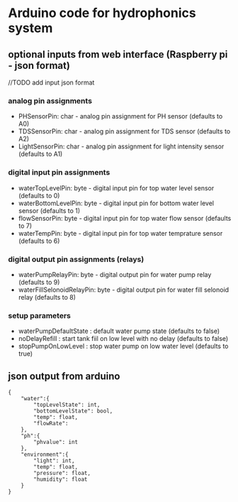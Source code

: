 # Arduino code for hydrophonics system

## optional inputs from web interface (Raspberry pi - json format)
//TODO add input json format

### analog pin assignments
* PHSensorPin: char - analog pin assignment for PH sensor (defaults to A0)
* TDSSensorPin: char - analog pin assignment for TDS sensor (defaults to A2)
* LightSensorPin: char - analog pin assignment for light intensity sensor (defaults to A1)

### digital input pin assignments
* waterTopLevelPin: byte -  digital input pin for top water level sensor (defaults to 0)
* waterBottomLevelPin: byte - digital input pin for bottom water level sensor (defaults to 1)
* flowSensorPin: byte - digital input pin for top water flow sensor (defaults to 7)
* waterTempPin: byte - digital input pin for top water temprature sensor (defaults to 6)

### digital output pin assignments (relays)
* waterPumpRelayPin: byte - digital output pin for water pump relay (defaults to 9)
* waterFillSelonoidRelayPin: byte - digital output pin for water fill selonoid relay (defaults to 8)

### setup parameters
* waterPumpDefaultState : default water pump state (defaults to false)
* noDelayRefill : start tank fiil on low level with no delay (defaults to false)
* stopPumpOnLowLevel : stop water pump on low water level (defaults to true) 

## json output from arduino
```
{
    "water":{
        "topLevelState": int,
        "bottomLevelState": bool,
        "temp": float,
        "flowRate": 
    },
    "ph":{
        "phvalue": int
    },
    "environment":{
        "light": int,
        "temp": float,
        "pressure": float,
        "humidity": float
    }
}
```